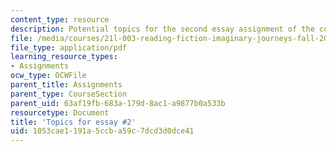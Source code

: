 ```yaml
---
content_type: resource
description: Potential topics for the second essay assignment of the course.
file: /media/courses/21l-003-reading-fiction-imaginary-journeys-fall-2015/1053cae1191a5ccba59c7dcd3d0dce41_MIT21L_003F15_SecondEsayTo.pdf
file_type: application/pdf
learning_resource_types:
- Assignments
ocw_type: OCWFile
parent_title: Assignments
parent_type: CourseSection
parent_uid: 63af19fb-683a-179d-8ac1-a9877b0a533b
resourcetype: Document
title: 'Topics for essay #2'
uid: 1053cae1-191a-5ccb-a59c-7dcd3d0dce41
---
```

